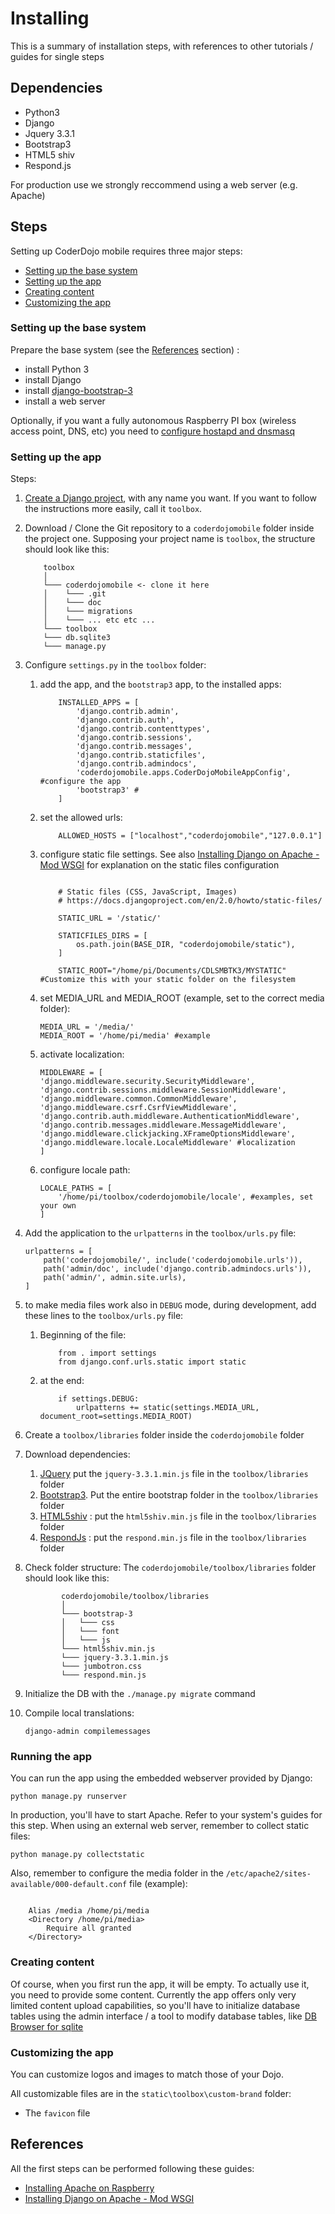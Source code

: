 # Installing

This is a summary of installation steps, with references to other tutorials / guides for single steps

## Dependencies

- Python3
- Django
- Jquery 3.3.1
- Bootstrap3
- HTML5 shiv
- Respond.js

For production use we strongly reccommend using a web server (e.g. Apache)

## Steps

Setting up CoderDojo mobile requires three major steps:

- [Setting up the base system](#setting-up-the-base-system)
- [Setting up the app](#setting-up-the-app)
- [Creating content](#creating-content)
- [Customizing the app](#customize-the-app)


### Setting up the base system 

Prepare the base system (see the [References](#references) section) :
- install Python 3
- install Django 
- install [django-bootstrap-3](https://github.com/dyve/django-bootstrap3)
- install a web server

Optionally, if you want a fully autonomous Raspberry PI box (wireless access point, DNS, etc) you need to [configure hostapd and dnsmasq](https://www.raspberrypi.org/documentation/configuration/wireless/access-point.md)

### Setting up the app

Steps:

1. [Create a Django project](https://docs.djangoproject.com/en/2.0/intro/tutorial01/#creating-a-project), with any name you want. If you want to follow the instructions more easily, call it `toolbox`.
1. Download / Clone the Git repository to a `coderdojomobile` folder inside the project one. Supposing your project name is `toolbox`, the structure should look like this:

    ```
        toolbox
        │
        └─── coderdojomobile <- clone it here
        │    └─── .git
        │    └─── doc
        │    └─── migrations
        │    └─── ... etc etc ...
        └─── toolbox
        └─── db.sqlite3
        └─── manage.py
    ```

1. Configure `settings.py` in the `toolbox` folder:
    1. add the app, and the `bootstrap3` app, to the installed apps:

        ```
            INSTALLED_APPS = [
                'django.contrib.admin',
                'django.contrib.auth',
                'django.contrib.contenttypes',
                'django.contrib.sessions',
                'django.contrib.messages',
                'django.contrib.staticfiles',
                'django.contrib.admindocs',
                'coderdojomobile.apps.CoderDojoMobileAppConfig', #configure the app
                'bootstrap3' # 
            ]
        ```

    1. set the allowed urls:

        ```
            ALLOWED_HOSTS = ["localhost","coderdojomobile","127.0.0.1"]
        ```

    1. configure static file settings. See also [Installing Django on Apache - Mod WSGI](https://www.digitalocean.com/community/tutorials/how-to-serve-django-applications-with-apache-and-mod_wsgi-on-debian-8) for explanation on the static files configuration

        ```

            # Static files (CSS, JavaScript, Images)
            # https://docs.djangoproject.com/en/2.0/howto/static-files/

            STATIC_URL = '/static/'

            STATICFILES_DIRS = [
                os.path.join(BASE_DIR, "coderdojomobile/static"),
            ]

            STATIC_ROOT="/home/pi/Documents/CDLSMBTK3/MYSTATIC" #Customize this with your static folder on the filesystem
        ```

    1. set MEDIA_URL and MEDIA_ROOT (example, set to the correct media folder):

        ```
        MEDIA_URL = '/media/'
        MEDIA_ROOT = '/home/pi/media' #example
        ```

    1. activate localization:

        ```
        MIDDLEWARE = [
        'django.middleware.security.SecurityMiddleware',
        'django.contrib.sessions.middleware.SessionMiddleware',
        'django.middleware.common.CommonMiddleware',
        'django.middleware.csrf.CsrfViewMiddleware',
        'django.contrib.auth.middleware.AuthenticationMiddleware',
        'django.contrib.messages.middleware.MessageMiddleware',
        'django.middleware.clickjacking.XFrameOptionsMiddleware',
        'django.middleware.locale.LocaleMiddleware' #localization
        ]
        ```

    1. configure locale path:
    
        ```
        LOCALE_PATHS = [
            '/home/pi/toolbox/coderdojomobile/locale', #examples, set your own
        ]
        ```

1. Add the application to the `urlpatterns` in the `toolbox/urls.py` file:

    ```
    urlpatterns = [
        path('coderdojomobile/', include('coderdojomobile.urls')),
        path('admin/doc', include('django.contrib.admindocs.urls')),
        path('admin/', admin.site.urls),
    ] 
    ```

1. to make media files work also in `DEBUG` mode, during development, add these lines to the `toolbox/urls.py` file:
    1. Beginning of the file:

        ```
            from . import settings
            from django.conf.urls.static import static
        ```

    1. at the end:

        ```
            if settings.DEBUG:
                urlpatterns += static(settings.MEDIA_URL, document_root=settings.MEDIA_ROOT)
        ```

1. Create a `toolbox/libraries` folder inside the `coderdojomobile` folder
1. Download dependencies:
	1. [JQuery](https://jquery.com/) put the `jquery-3.3.1.min.js` file in the `toolbox/libraries` folder
	1. [Bootstrap3](https://getbootstrap.com/docs/3.3/). Put the entire bootstrap folder in the `toolbox/libraries` folder
	1. [HTML5shiv](https://oss.maxcdn.com/html5shiv/3.7.3/html5shiv.min.js) : put the  `html5shiv.min.js` file in the `toolbox/libraries` folder
	1. [RespondJs](https://oss.maxcdn.com/respond/1.4.2/respond.min.js) : put the `respond.min.js` file in the `toolbox/libraries` folder

1. Check folder structure: The `coderdojomobile/toolbox/libraries` folder should look like this:

    ```
            coderdojomobile/toolbox/libraries
            │
            └─── bootstrap-3
            │   └─── css
            │   └─── font
            │   └─── js
            └─── html5shiv.min.js
            └─── jquery-3.3.1.min.js
            └─── jumbotron.css
            └─── respond.min.js
    ```

1. Initialize the DB with the `./manage.py migrate` command

1. Compile local translations:

    ```
    django-admin compilemessages
    ```

### Running the app

You can run the app using the embedded webserver provided by Django:

```
python manage.py runserver
```

In production, you'll have to start Apache. Refer to your system's guides for this step. When using an external web server, remember to collect static files:

``` 
python manage.py collectstatic 
```

Also, remember to configure the media folder in the `/etc/apache2/sites-available/000-default.conf` file (example):

```

    Alias /media /home/pi/media
    <Directory /home/pi/media>
        Require all granted
    </Directory>

```

### Creating content

Of course, when you first run the app, it will be empty. To actually use it, you need to provide some content. Currently the app offers only very limited content upload capabilities, so you'll have to initialize database tables using the admin interface / a tool to modify database tables, like [DB Browser for sqlite](https://sqlitebrowser.org/)

### Customizing the app

You can customize logos and images to match those of your Dojo.

All customizable files are in the `static\toolbox\custom-brand` folder:

- The `favicon` file 

## References

All the first steps can be performed following these guides:

- [Installing Apache on Raspberry](https://www.raspberrypi.org/documentation/remote-access/web-server/apache.md)
- [Installing Django on Apache - Mod WSGI](https://www.digitalocean.com/community/tutorials/how-to-serve-django-applications-with-apache-and-mod_wsgi-on-debian-8)

